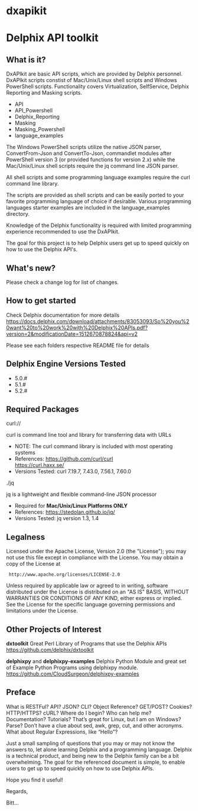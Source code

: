 # dxapikit

# **Delphix API toolkit**

## What is it?

DxAPIkit are basic API scripts, which are provided by Delphix personnel. DxAPIkit scripts constist of Mac/Unix/Linux shell scripts and Windows PowerShell scripts. Functionality covers Virtualization, SelfService, Delphix Reporting and Masking scripts. 

- API
- API_Powershell 
- Delphix_Reporting
- Masking
- Masking_Powershell
- language_examples

The Windows PowerShell scripts utilize the native JSON parser, ConvertFrom-Json and ConvertTo-Json, commandlet modules after PowerShell version 3 (or provided functions for version 2.x) while the Mac/Unix/Linux shell scripts require the jq command line JSON parser.  

All shell scripts and some programming language examples require the curl command line library. 

The scripts are provided as shell scripts and can be easily ported to your favorite programming language of choice if desirable. Various programming languages starter examples are included in the language_examples directory.

Knowledge of the Delphix functionality is required with limited programming experience recommended to use the DxAPIkit. 

The goal for this project is to help Delphix users get up to speed quickly on how to use the Delphix API's.


## What's new?

   Please check a change log for list of changes.


## How to get started

   Check Delphix documentation for more details
   https://docs.delphix.com/download/attachments/83053093/So%20you%20want%20to%20work%20with%20Delphix%20APIs.pdf?version=2&modificationDate=1512670878824&api=v2

   Please see each folders respective README file for details


## Delphix Engine Versions Tested
- 5.0.#
- 5.1.# 
- 5.2.#


## Required Packages

curl://

curl is command line tool and library for transferring data with URLs 
- NOTE: The curl command library is included with most operating systems
- References: 
	https://github.com/curl/curl     
 	https://curl.haxx.se/
- Versions Tested: curl 7.19.7, 7.43.0, 7.56.1, 7.60.0
  

./jq    

jq is a lightweight and flexible command-line JSON processor
- Required for **Mac/Unix/Linux Platforms ONLY**
- References: https://stedolan.github.io/jq/  
- Versions Tested: jq version 1.3, 1.4 
	
	      
## Legalness

 Licensed under the Apache License, Version 2.0 (the "License");
 you may not use this file except in compliance with the License.
 You may obtain a copy of the License at

     http://www.apache.org/licenses/LICENSE-2.0

 Unless required by applicable law or agreed to in writing, software
 distributed under the License is distributed on an "AS IS" BASIS,
 WITHOUT WARRANTIES OR CONDITIONS OF ANY KIND, either express or implied.
 See the License for the specific language governing permissions and
 limitations under the License.


## Other Projects of Interest

**dxtoolkit** Great Perl Library of Programs that use the Delphix APIs 
https://github.com/delphix/dxtoolkit

**delphixpy** and **delphixpy-examples** Delphix Python Module and great set of Example Python Programs using delphixpy module.  
https://github.com/CloudSurgeon/delphixpy-examples


## Preface

What is RESTFul?  API?  JSON?  CLI?  Object Reference?  GET/POST?  Cookies?  HTTP/HTTPS? cURL?  Where do I begin?  Who can help me?  Documentation?  Tutorials?  That’s great for Linux, but I am on Windows?  Parse?  Don’t have a clue about sed, awk, grep, cut, and other acronyms. What about Regular Expressions, like “Hello”?

Just a small sampling of questions that you may or may not know the answers to, let alone learning Delphix and a programming language. Delphix is a technical product, and being new to the Delphix family can be a bit overwhelming. The goal for the referenced document is simple, to enable users to get up to speed quickly on how to use Delphix APIs. 

Hope you find it useful! 

Regards,

Bitt... 
